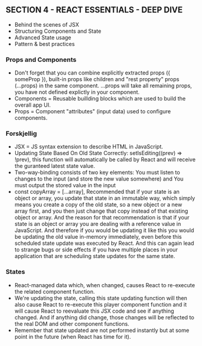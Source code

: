 ## SECTION 4 - REACT ESSENTIALS - DEEP DIVE

- Behind the scenes of JSX
- Structuring Components and State
- Advanced State usage
- Pattern & best practices

### Props and Components

- Don't forget that you can combine explicitly extracted props ({ someProp }), built-in props like children and "rest property" props (...props) in the same component. ...props will take all remaining props, you have not defined explictly in your component.
- Components = Reusable buillding blocks which are used to build the overall app UI.
- Props = Component "attributes" (input data) used to configure components.

### Forskjellig

- JSX = JS syntax extension to describe HTML in JavaScript.
- Updating State Based On Old State Correctly: setIsEditing((prev) => !prev), this function will automatically be called by React and will receive the guranteed latest state value.
- Two-way-binding consists of two key elements: You must listen to changes to the input (and store the new value somewhere) and You must output the stored value in the input
- const copyArray = [...array], Recommended that if your state is an object or array, you update that state in an immutable way, which simply means you create a copy of the old state, so a new object or a new array first, and you then just change that copy instead of that existing object or array. And the reason for that recommendation is that if your state is an object or array you are dealing with a reference value in JavaScript. And therefore if you would be updating it like this you would be updating the old value in-memory immediately, even before this scheduled state update was executed by React. And this can again lead to strange bugs or side effects if you have multiple places in your application that are scheduling state updates for the same state.

### States

- React-managed data which, when changed, causes React to re-execute the related component function.
- We're updating the state, calling this state updating function will then also cause React to re-execute this player component function and it will cause React to reevaluate this JSX code and see if anything changed. And if anything did change, those changes will be reflected to the real DOM and other component functions.
- Remember that state updated are not performed instantly but at some point in the future (when React has time for it).
